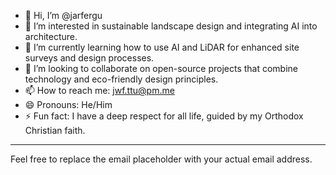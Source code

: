 - 👋 Hi, I’m @jarfergu
- 👀 I’m interested in sustainable landscape design and integrating AI into architecture.
- 🌱 I’m currently learning how to use AI and LiDAR for enhanced site surveys and design processes.
- 💞️ I’m looking to collaborate on open-source projects that combine technology and eco-friendly design principles.
- 📫 How to reach me: jwf.ttu@pm.me
- 😄 Pronouns: He/Him
- ⚡ Fun fact: I have a deep respect for all life, guided by my Orthodox Christian faith.

<!---
jarfergu/jarfergu is a ✨ special ✨ repository because its `README.md` (this file) appears on your GitHub profile.
You can click the Preview link to take a look at your changes.
--->

---

Feel free to replace the email placeholder with your actual email address.
